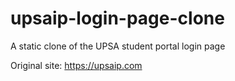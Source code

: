 # upsaip-login-page-clone

A static clone of the UPSA student portal login page

Original site: https://upsaip.com

